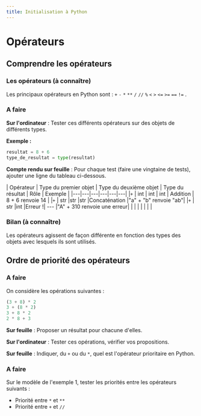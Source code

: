 ```yaml
---
title: Initialisation à Python
---
```


# Opérateurs


<link rel="stylesheet" href="../assets/style.css" />


## Comprendre les opérateurs

### Les opérateurs (à connaître)

Les principaux opérateurs en Python sont : `+` `-` `*` `**` `/` `//` `%` `<` `>` `<=` `>=` `==` `!=` .

### A faire

__Sur l'ordinateur__ : Tester ces différents opérateurs sur des objets de différents types.

**Exemple :**

```python
resultat = 8 + 6
type_de_resultat = type(resultat)
```

__Compte rendu sur feuille__ : Pour chaque test (faire une vingtaine de tests), ajouter une ligne du tableau ci-dessous.

| Opérateur | Type du premier objet	| Type du deuxième objet	| Type du résultat	| Rôle	| Exemple |
|*---*|*---*|*---*|*---*|*---*|*---*|
|`+` |	int |	int	 | int	| Addition |	8 + 6 renvoie 14 |
|`+` |	str	|str	|str	|Concaténation	|"a" + "b" renvoie "ab"|
|`+` |	str	|int	|Erreur !|	---	|"A" + 310 renvoie une erreur|
|  |        |       |        |      |                            |
 	 	 	 	 	 
 	 	 	 	 	 
###  Bilan (à connaître)
Les opérateurs agissent de façon différente en fonction des types des objets avec lesquels ils sont utilisés.

## Ordre de priorité des opérateurs
### A faire
On considère les opérations suivantes :
```python
(3 + 8) * 2
3 + (8 * 2)
3 + 8 * 2
2 * 8 + 3
```
__Sur feuille__ : Proposer un résultat pour chacune d'elles.

__Sur l'ordinateur__ : Tester ces opérations, vérifier vos propositions.

__Sur feuille__ : Indiquer, du `+` ou du `*`, quel est l'opérateur prioritaire en Python.

### A faire
Sur le modèle de l'exemple 1, tester les priorités entre les opérateurs suivants :

- Priorité entre `*` et `**`
- Priorité entre `+` et `//`
